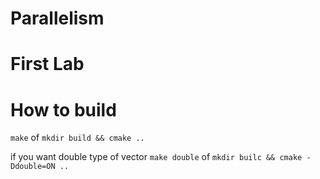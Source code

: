 # Parallelism


# First Lab

# How to build

`make` of `mkdir build && cmake ..`

if you want double type of vector
`make double` of `mkdir builc && cmake -Ddouble=ON ..`
